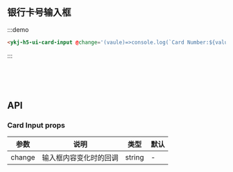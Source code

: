 ## 银行卡号输入框


:::demo
```html
<ykj-h5-ui-card-input @change='(vaule)=>console.log(`Card Number:${value}`)' />
```
:::

<br/>
<br/>
<br/>

## API

### Card Input props

| 参数  | 说明 | 类型 | 默认 |
| ------------- | ------------- | ---- | ---- |
| change  | 输入框内容变化时的回调 |  string    | - |


